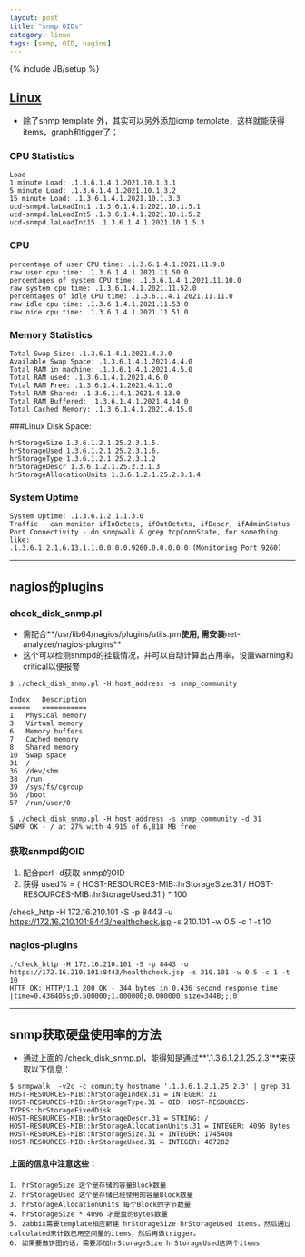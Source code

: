```yaml
---
layout: post
title: "snmp OIDs"
category: linux
tags: [snmp, OID, nagios]
---
```

{% include JB/setup %}

## [Linux](https://www.zabbix.com/forum/showthread.php?t=19754)

+ 除了snmp template 外，其实可以另外添加icmp template，这样就能获得items，graph和tigger了；

### CPU Statistics

```
Load
1 minute Load: .1.3.6.1.4.1.2021.10.1.3.1
5 minute Load: .1.3.6.1.4.1.2021.10.1.3.2
15 minute Load: .1.3.6.1.4.1.2021.10.1.3.3
ucd-snmpd.laLoadInt1 .1.3.6.1.4.1.2021.10.1.5.1
ucd-snmpd.laLoadInt5 .1.3.6.1.4.1.2021.10.1.5.2
ucd-snmpd.laLoadInt15 .1.3.6.1.4.1.2021.10.1.5.3
```

### CPU

```
percentage of user CPU time: .1.3.6.1.4.1.2021.11.9.0
raw user cpu time: .1.3.6.1.4.1.2021.11.50.0
percentages of system CPU time: .1.3.6.1.4.1.2021.11.10.0
raw system cpu time: .1.3.6.1.4.1.2021.11.52.0
percentages of idle CPU time: .1.3.6.1.4.1.2021.11.11.0
raw idle cpu time: .1.3.6.1.4.1.2021.11.53.0
raw nice cpu time: .1.3.6.1.4.1.2021.11.51.0
```

### Memory Statistics

```
Total Swap Size: .1.3.6.1.4.1.2021.4.3.0
Available Swap Space: .1.3.6.1.4.1.2021.4.4.0
Total RAM in machine: .1.3.6.1.4.1.2021.4.5.0
Total RAM used: .1.3.6.1.4.1.2021.4.6.0
Total RAM Free: .1.3.6.1.4.1.2021.4.11.0
Total RAM Shared: .1.3.6.1.4.1.2021.4.13.0
Total RAM Buffered: .1.3.6.1.4.1.2021.4.14.0
Total Cached Memory: .1.3.6.1.4.1.2021.4.15.0
```

###Linux Disk Space: 

```
hrStorageSize 1.3.6.1.2.1.25.2.3.1.5.
hrStorageUsed 1.3.6.1.2.1.25.2.3.1.6.
hrStorageType 1.3.6.1.2.1.25.2.3.1.2
hrStorageDescr 1.3.6.1.2.1.25.2.3.1.3
hrStorageAllocationUnits 1.3.6.1.2.1.25.2.3.1.4
```

### System Uptime

```
System Uptime: .1.3.6.1.2.1.1.3.0
Traffic - can monitor ifInOctets, ifOutOctets, ifDescr, ifAdminStatus
Port Connectivity - do snmpwalk & grep tcpConnState, for something like:
.1.3.6.1.2.1.6.13.1.1.0.0.0.0.9260.0.0.0.0.0 (Monitoring Port 9260)
```



---

## nagios的plugins

### check_disk_snmp.pl

+ 需配合**/usr/lib64/nagios/plugins/utils.pm**使用, 需安装**net-analyzer/nagios-plugins**
+ 这个可以检测snmpd的挂载情况，并可以自动计算出占用率，设置warning和critical以便报警

```
$ ./check_disk_snmp.pl -H host_address -s snmp_community 

Index   Description
=====   ===========
1   Physical memory
3   Virtual memory
6   Memory buffers
7   Cached memory
8   Shared memory
10  Swap space
31  /
36  /dev/shm
38  /run
39  /sys/fs/cgroup
56  /boot
57  /run/user/0

$ ./check_disk_snmp.pl -H host_address -s snmp_community -d 31
SNMP OK - / at 27% with 4,915 of 6,818 MB free
```

### 获取snmpd的OID

1. 配合perl -d获取 snmp的OID
2. 获得 used% = ( HOST-RESOURCES-MIB::hrStorageSize.31 / HOST-RESOURCES-MIB::hrStorageUsed.31 ) * 100


/check_http -H 172.16.210.101 -S -p 8443 -u https://172.16.210.101:8443/healthcheck.jsp -s 210.101 -w 0.5 -c 1 -t 10

### nagios-plugins

```
./check_http -H 172.16.210.101 -S -p 8443 -u https://172.16.210.101:8443/healthcheck.jsp -s 210.101 -w 0.5 -c 1 -t 10
HTTP OK: HTTP/1.1 200 OK - 344 bytes in 0.436 second response time |time=0.436405s;0.500000;1.000000;0.000000 size=344B;;;0
```


---

## snmp获取硬盘使用率的方法

+ 通过上面的./check_disk_snmp.pl，能得知是通过**'.1.3.6.1.2.1.25.2.3'**来获取以下信息：

```
$ snmpwalk  -v2c -c comunity hostname '.1.3.6.1.2.1.25.2.3' | grep 31
HOST-RESOURCES-MIB::hrStorageIndex.31 = INTEGER: 31
HOST-RESOURCES-MIB::hrStorageType.31 = OID: HOST-RESOURCES-TYPES::hrStorageFixedDisk
HOST-RESOURCES-MIB::hrStorageDescr.31 = STRING: /
HOST-RESOURCES-MIB::hrStorageAllocationUnits.31 = INTEGER: 4096 Bytes
HOST-RESOURCES-MIB::hrStorageSize.31 = INTEGER: 1745408
HOST-RESOURCES-MIB::hrStorageUsed.31 = INTEGER: 487282
```

#### 上面的信息中注意这些：
    1. hrStorageSize 这个是存储的容量Block数量
    2. hrStorageUsed 这个是存储已经使用的容量Block数量
    3. hrStorageAllocationUnits 每个Block的字节数量
    4. hrStorageSize * 4096 才是盘的Bytes数量
    5. zabbix需要template相应新建 hrStorageSize hrStorageUsed items，然后通过calculated来计数已用空间量的items，然后再做trigger。
    6. 如果要做饼图的话，需要添加hrStorageSize hrStorageUsed这两个items
